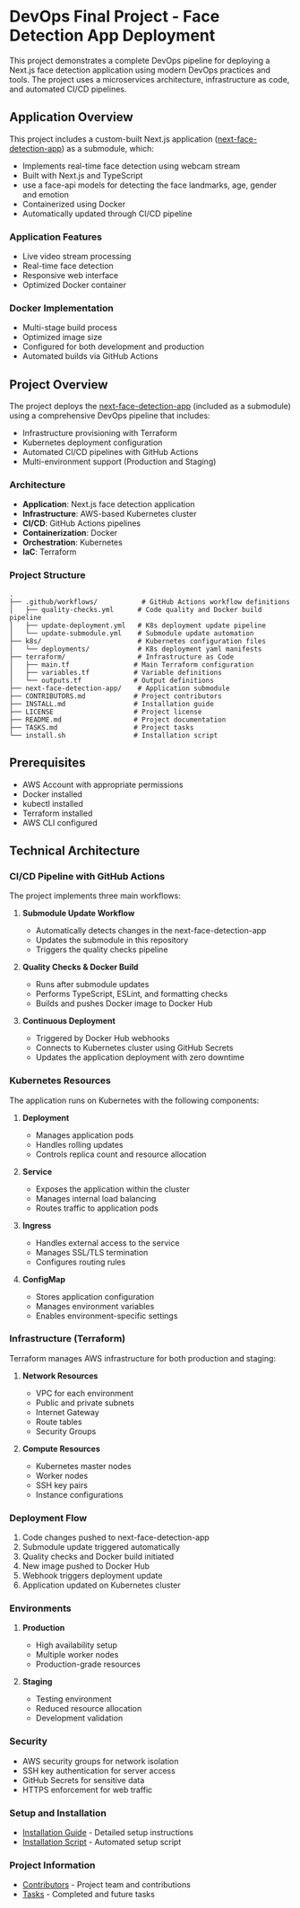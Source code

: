 # DevOps Final Project - Face Detection App Deployment

This project demonstrates a complete DevOps pipeline for deploying a Next.js face detection application using modern DevOps practices and tools. The project uses a microservices architecture, infrastructure as code, and automated CI/CD pipelines.

## Application Overview

This project includes a custom-built Next.js application ([next-face-detection-app](https://github.com/DanorSODA/next-face-detection-app)) as a submodule, which:

- Implements real-time face detection using webcam stream
- Built with Next.js and TypeScript
- use a face-api models for detecting the face landmarks, age, gender and emotion
- Containerized using Docker
- Automatically updated through CI/CD pipeline

### Application Features

- Live video stream processing
- Real-time face detection
- Responsive web interface
- Optimized Docker container

### Docker Implementation

- Multi-stage build process
- Optimized image size
- Configured for both development and production
- Automated builds via GitHub Actions

## Project Overview

The project deploys the [next-face-detection-app](https://github.com/DanorSODA/next-face-detection-app) (included as a submodule) using a comprehensive DevOps pipeline that includes:

- Infrastructure provisioning with Terraform
- Kubernetes deployment configuration
- Automated CI/CD pipelines with GitHub Actions
- Multi-environment support (Production and Staging)

### Architecture

- **Application**: Next.js face detection application
- **Infrastructure**: AWS-based Kubernetes cluster
- **CI/CD**: GitHub Actions pipelines
- **Containerization**: Docker
- **Orchestration**: Kubernetes
- **IaC**: Terraform

### Project Structure

```tree
.
├── .github/workflows/           # GitHub Actions workflow definitions
│   ├── quality-checks.yml      # Code quality and Docker build pipeline
│   ├── update-deployment.yml   # K8s deployment update pipeline
│   └── update-submodule.yml    # Submodule update automation
├── k8s/                        # Kubernetes configuration files
│   └── deployments/            # K8s deployment yaml manifests
├── terraform/                  # Infrastructure as Code
│   ├── main.tf                # Main Terraform configuration
│   ├── variables.tf           # Variable definitions
│   └── outputs.tf             # Output definitions
├── next-face-detection-app/    # Application submodule
├── CONTRIBUTORS.md            # Project contributors
├── INSTALL.md                 # Installation guide
├── LICENSE                    # Project license
├── README.md                  # Project documentation
├── TASKS.md                   # Project tasks
└── install.sh                 # Installation script
```

## Prerequisites

- AWS Account with appropriate permissions
- Docker installed
- kubectl installed
- Terraform installed
- AWS CLI configured

## Technical Architecture

### CI/CD Pipeline with GitHub Actions

The project implements three main workflows:

1. **Submodule Update Workflow**

   - Automatically detects changes in the next-face-detection-app
   - Updates the submodule in this repository
   - Triggers the quality checks pipeline

2. **Quality Checks & Docker Build**

   - Runs after submodule updates
   - Performs TypeScript, ESLint, and formatting checks
   - Builds and pushes Docker image to Docker Hub

3. **Continuous Deployment**
   - Triggered by Docker Hub webhooks
   - Connects to Kubernetes cluster using GitHub Secrets
   - Updates the application deployment with zero downtime

### Kubernetes Resources

The application runs on Kubernetes with the following components:

1. **Deployment**

   - Manages application pods
   - Handles rolling updates
   - Controls replica count and resource allocation

2. **Service**

   - Exposes the application within the cluster
   - Manages internal load balancing
   - Routes traffic to application pods

3. **Ingress**

   - Handles external access to the service
   - Manages SSL/TLS termination
   - Configures routing rules

4. **ConfigMap**
   - Stores application configuration
   - Manages environment variables
   - Enables environment-specific settings

### Infrastructure (Terraform)

Terraform manages AWS infrastructure for both production and staging:

1. **Network Resources**

   - VPC for each environment
   - Public and private subnets
   - Internet Gateway
   - Route tables
   - Security Groups

2. **Compute Resources**
   - Kubernetes master nodes
   - Worker nodes
   - SSH key pairs
   - Instance configurations

### Deployment Flow

1. Code changes pushed to next-face-detection-app
2. Submodule update triggered automatically
3. Quality checks and Docker build initiated
4. New image pushed to Docker Hub
5. Webhook triggers deployment update
6. Application updated on Kubernetes cluster

### Environments

1. **Production**

   - High availability setup
   - Multiple worker nodes
   - Production-grade resources

2. **Staging**
   - Testing environment
   - Reduced resource allocation
   - Development validation

### Security

- AWS security groups for network isolation
- SSH key authentication for server access
- GitHub Secrets for sensitive data
- HTTPS enforcement for web traffic

### Setup and Installation

- [Installation Guide](install.md) - Detailed setup instructions
- [Installation Script](install.sh) - Automated setup script

### Project Information

- [Contributors](CONTRIBUTORS.md) - Project team and contributions
- [Tasks](TASKS.md) - Completed and future tasks
